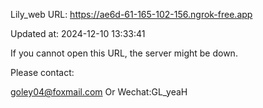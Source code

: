 Lily_web URL: https://ae6d-61-165-102-156.ngrok-free.app

Updated at: 2024-12-10 13:33:41

If you cannot open this URL, the server might be down.

Please contact: 

goley04@foxmail.com Or Wechat:GL_yeaH